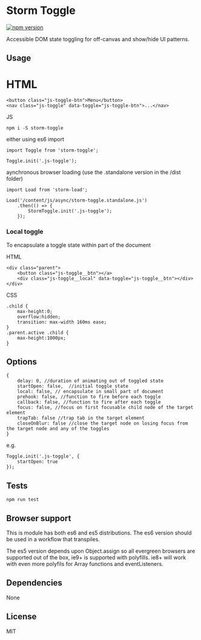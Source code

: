 # Storm Toggle

[![npm version](https://badge.fury.io/js/storm-toggle.svg)](https://badge.fury.io/js/storm-toggle)

Accessible DOM state toggling for off-canvas and show/hide UI patterns.

## Usage
HTML
=======
```
<button class="js-toggle-btn">Menu</button>
<nav class="js-toggle" data-toggle="js-toggle-btn">...</nav>
```

JS
```
npm i -S storm-toggle
```
either using es6 import
```
import Toggle from 'storm-toggle';

Toggle.init('.js-toggle');
```
aynchronous browser loading (use the .standalone version in the /dist folder)
```
import Load from 'storm-load';

Load('/content/js/async/storm-toggle.standalone.js')
    .then(() => {
        StormToggle.init('.js-toggle');
    });
```

### Local toggle
To encapsulate a toggle state within part of the document

HTML
```
<div class="parent">
    <button class="js-toggle__btn"></a>
    <div class="js-toggle__local" data-toggle="js-toggle__btn"></div>
</div>
```

CSS
```
.child {
    max-height:0;
    overflow:hidden;
    transition: max-width 160ms ease;
}
.parent.active .child {
    max-height:1000px;
}
```

## Options
```
{
	delay: 0, //duration of animating out of toggled state
	startOpen: false,  //initial toggle state
	local: false, // encapsulate in small part of document
	prehook: false, //function to fire before each toggle
	callback: false, //function to fire after each toggle
	focus: false, //focus on first focusable child node of the target element
	trapTab: false //trap tab in the target element
	closeOnBlur: false //close the target node on losing focus from the target node and any of the toggles
}
```
e.g.
```
Toggle.init('.js-toggle', {
    startOpen: true
});
```

## Tests
```
npm run test
```

## Browser support
This is module has both es6 and es5 distributions. The es6 version should be used in a workflow that transpiles.

The es5 version depends upon Object.assign so all evergreen browsers are supported out of the box, ie9+ is supported with polyfills. ie8+ will work with even more polyfils for Array functions and eventListeners.

## Dependencies
None

## License
MIT